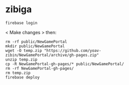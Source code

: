 # zibiga


```
firebase login
```

< Make changes >
then:
```
rm -rf public/NewGamePortal
mkdir public/NewGamePortal
wget -O temp.zip "https://github.com/yoav-zibin/NewGamePortal/archive/gh-pages.zip"
unzip temp.zip
cp -R NewGamePortal-gh-pages/* public/NewGamePortal/
rm -rf NewGamePortal-gh-pages/
rm temp.zip
firebase deploy
```